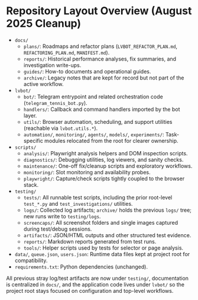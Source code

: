 # Repository Layout Overview (August 2025 Cleanup)

- `docs/`
  - `plans/`: Roadmaps and refactor plans (`LVBOT_REFACTOR_PLAN.md`, `REFACTORING_PLAN.md`, `MANIFEST.md`).
  - `reports/`: Historical performance analyses, fix summaries, and investigation write-ups.
  - `guides/`: How-to documents and operational guides.
  - `archive/`: Legacy notes that are kept for record but not part of the active workflow.
- `lvbot/`
  - `bot/`: Telegram entrypoint and related orchestration code (`telegram_tennis_bot.py`).
  - `handlers/`: Callback and command handlers imported by the bot layer.
  - `utils/`: Browser automation, scheduling, and support utilities (reachable via `lvbot.utils.*`).
  - `automation/`, `monitoring/`, `agents/`, `models/`, `experiments/`: Task-specific modules relocated from the root for clearer ownership.
- `scripts/`
  - `analysis/`: Playwright analysis helpers and DOM inspection scripts.
  - `diagnostics/`: Debugging utilities, log viewers, and sanity checks.
  - `maintenance/`: One-off fix/cleanup scripts and exploratory workflows.
  - `monitoring/`: Slot monitoring and availability probes.
  - `playwright/`: Capture/check scripts tightly coupled to the browser stack.
- `testing/`
  - `tests/`: All runnable test scripts, including the prior root-level `test_*.py` and `test_investigations/` utilities.
  - `logs/`: Collected log artifacts; `archive/` holds the previous `logs/` tree; new runs write to `testing/logs`.
  - `screencaps/`: All screenshot folders and single images captured during test/debug sessions.
  - `artifacts/`: JSON/HTML outputs and other structured test evidence.
  - `reports/`: Markdown reports generated from test runs.
  - `tools/`: Helper scripts used by tests for selector or page analysis.
- `data/`, `queue.json`, `users.json`: Runtime data files kept at project root for compatibility.
- `requirements.txt`: Python dependencies (unchanged).

All previous stray log/test artifacts are now under `testing/`, documentation is centralized in `docs/`, and the application code lives under `lvbot/` so the project root stays focused on configuration and top-level workflows.
